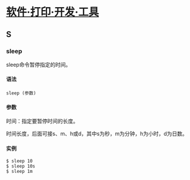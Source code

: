 # [软件·打印·开发·工具](http://man.linuxde.net/par/4)



## S

### sleep

sleep命令暂停指定的时间。

#### 语法

```shell
sleep (参数)
```

#### 参数

时间：指定要暂停时间的长度。

时间长度，后面可接s、m、h或d，其中s为秒，m为分钟，h为小时，d为日数。

#### 实例

```shell
$ sleep 10
$ sleep 10s
$ sleep 1m
```




